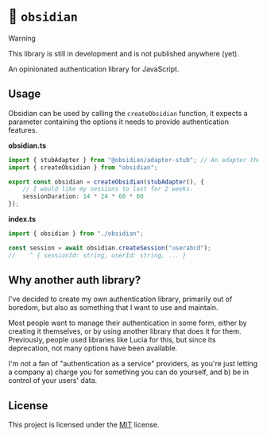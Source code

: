 # 👮 `obsidian`

> [!WARNING]
> This library is still in development and is not published anywhere (yet).

An opinionated authentication library for JavaScript.

## Usage

Obsidian can be used by calling the `createObsidian` function, it expects a parameter containing the options it needs
to provide authentication features.

**obsidian.ts**
```ts
import { stubAdapter } from "@obsidian/adapter-stub"; // An adapter that does nothing.
import { createObsidian } from "obsidian";

export const obsidian = createObsidian(stubAdapter(), {
    // I would like my sessions to last for 2 weeks.
    sessionDuration: 14 * 24 * 60 * 60
});
```

**index.ts**
```ts
import { obsidian } from "./obsidian";

const session = await obsidian.createSession("userabcd");
//    ^ { sessionId: string, userId: string, ... }
```

## Why another auth library?

I've decided to create my own authentication library, primarily out of boredom, but also as something that I want to
use and maintain.

Most people want to manage their authentication in some form, either by creating it themselves, or by using another
library that does it for them. Previously, people used libraries like Lucia for this, but since its deprecation, not
many options have been available.

I'm not a fan of "authentication as a service" providers, as you're just letting a company a) charge you for
something you can do yourself, and b) be in control of your users' data.

## License

This project is licensed under the [MIT](https://choosealicense.com/licenses/mit/) license.